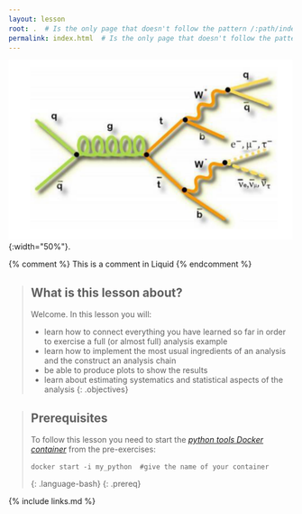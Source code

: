 ```yaml
---
layout: lesson
root: .  # Is the only page that doesn't follow the pattern /:path/index.html
permalink: index.html  # Is the only page that doesn't follow the pattern /:path/index.html
---
```


![](/assets/img/ttbar_diagram.png){:width="50%"}.

<!-- this is an html comment -->

{% comment %} This is a comment in Liquid {% endcomment %}

> ## What is this lesson about?
>
> Welcome. In this lesson you will:
> - learn how to connect everything you have learned so far in order to exercise a full (or almost full) analysis example
> - learn how to implement the most usual ingredients of an analysis and the construct an analysis chain
> - be able to produce plots to show the results
> - learn about estimating systematics and statistical aspects of the analysis
{: .objectives}

> ## Prerequisites
>
> To follow this lesson you need to start the [*python tools Docker container*](https://cms-opendata-workshop.github.io/workshop2023-lesson-docker/03-docker-for-cms-opendata/index.html#python-tools-container) from the pre-exercises:
>
> ~~~
> docker start -i my_python  #give the name of your container
> ~~~
> {: .language-bash}
{: .prereq}

{% include links.md %}
